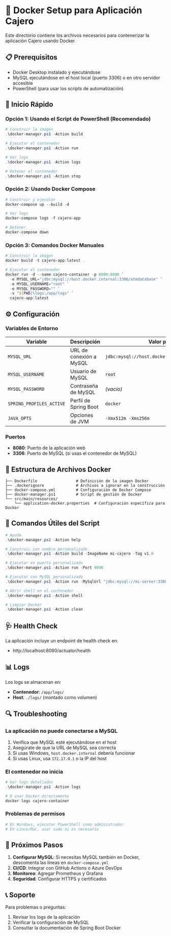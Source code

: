 # 🐳 Docker Setup para Aplicación Cajero

Este directorio contiene los archivos necesarios para contenerizar la aplicación Cajero usando Docker.

## 📋 Prerequisitos

- Docker Desktop instalado y ejecutándose
- MySQL ejecutándose en el host local (puerto 3306) o en otro servidor accesible
- PowerShell (para usar los scripts de automatización)

## 🚀 Inicio Rápido

### Opción 1: Usando el Script de PowerShell (Recomendado)

```powershell
# Construir la imagen
.\docker-manager.ps1 -Action build

# Ejecutar el contenedor
.\docker-manager.ps1 -Action run

# Ver logs
.\docker-manager.ps1 -Action logs

# Detener el contenedor
.\docker-manager.ps1 -Action stop
```

### Opción 2: Usando Docker Compose

```powershell
# Construir y ejecutar
docker-compose up --build -d

# Ver logs
docker-compose logs -f cajero-app

# Detener
docker-compose down
```

### Opción 3: Comandos Docker Manuales

```powershell
# Construir la imagen
docker build -t cajero-app:latest .

# Ejecutar el contenedor
docker run -d --name cajero-container -p 8080:8080 `
  -e MYSQL_URL="jdbc:mysql://host.docker.internal:3306/atmdatabase" `
  -e MYSQL_USERNAME="root" `
  -e MYSQL_PASSWORD="" `
  -v "${PWD}\logs:/app/logs" `
  cajero-app:latest
```

## ⚙️ Configuración

### Variables de Entorno

| Variable | Descripción | Valor por Defecto |
|----------|-------------|-------------------|
| `MYSQL_URL` | URL de conexión a MySQL | `jdbc:mysql://host.docker.internal:3306/atmdatabase` |
| `MYSQL_USERNAME` | Usuario de MySQL | `root` |
| `MYSQL_PASSWORD` | Contraseña de MySQL | *(vacío)* |
| `SPRING_PROFILES_ACTIVE` | Perfil de Spring Boot | `docker` |
| `JAVA_OPTS` | Opciones de JVM | `-Xmx512m -Xms256m` |

### Puertos

- **8080**: Puerto de la aplicación web
- **3306**: Puerto de MySQL (si usas el contenedor de MySQL)

## 📁 Estructura de Archivos Docker

```
├── Dockerfile                 # Definición de la imagen Docker
├── .dockerignore              # Archivos a ignorar en la construcción
├── docker-compose.yml         # Configuración de Docker Compose
├── docker-manager.ps1         # Script de gestión de Docker
└── src/main/resources/
    └── application-docker.properties  # Configuración específica para Docker
```

## 🔧 Comandos Útiles del Script

```powershell
# Ayuda
.\docker-manager.ps1 -Action help

# Construir con nombre personalizado
.\docker-manager.ps1 -Action build -ImageName mi-cajero -Tag v1.0

# Ejecutar en puerto personalizado
.\docker-manager.ps1 -Action run -Port 9090

# Ejecutar con MySQL personalizado
.\docker-manager.ps1 -Action run -MySqlUrl "jdbc:mysql://mi-server:3306/mi-db" -MySqlUser "usuario" -MySqlPassword "password"

# Abrir shell en el contenedor
.\docker-manager.ps1 -Action shell

# Limpiar Docker
.\docker-manager.ps1 -Action clean
```

## 🩺 Health Check

La aplicación incluye un endpoint de health check en:
- http://localhost:8080/actuator/health

## 📊 Logs

Los logs se almacenan en:
- **Contenedor**: `/app/logs/`
- **Host**: `./logs/` (montado como volumen)

## 🔍 Troubleshooting

### La aplicación no puede conectarse a MySQL

1. Verifica que MySQL esté ejecutándose en el host
2. Asegúrate de que la URL de MySQL sea correcta
3. Si usas Windows, `host.docker.internal` debería funcionar
4. Si usas Linux, usa `172.17.0.1` o la IP del host

### El contenedor no inicia

```powershell
# Ver logs detallados
.\docker-manager.ps1 -Action logs

# O usar Docker directamente
docker logs cajero-container
```

### Problemas de permisos

```powershell
# En Windows, ejecutar PowerShell como administrador
# En Linux/Mac, usar sudo si es necesario
```

## 🎯 Próximos Pasos

1. **Configurar MySQL**: Si necesitas MySQL también en Docker, descomenta las líneas en `docker-compose.yml`
2. **CI/CD**: Integrar con GitHub Actions o Azure DevOps
3. **Monitoreo**: Agregar Prometheus y Grafana
4. **Seguridad**: Configurar HTTPS y certificados

## 📞 Soporte

Para problemas o preguntas:
1. Revisar los logs de la aplicación
2. Verificar la configuración de MySQL
3. Consultar la documentación de Spring Boot Docker
